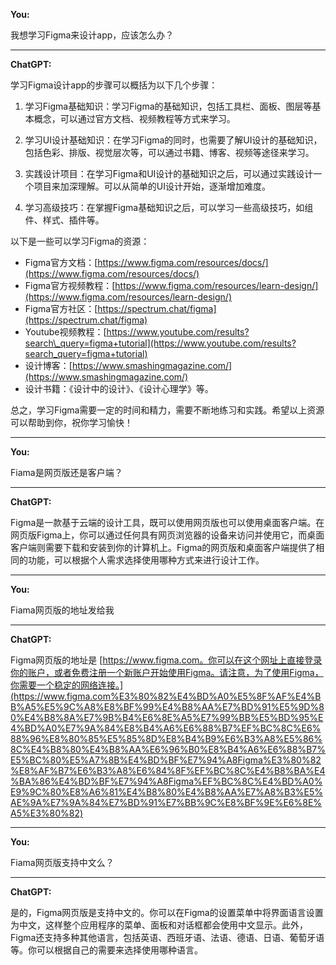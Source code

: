 **You:**

我想学习Figma来设计app，应该怎么办？

* * *

**ChatGPT:**

学习Figma设计app的步骤可以概括为以下几个步骤：

1.  学习Figma基础知识：学习Figma的基础知识，包括工具栏、面板、图层等基本概念，可以通过官方文档、视频教程等方式来学习。
    
2.  学习UI设计基础知识：在学习Figma的同时，也需要了解UI设计的基础知识，包括色彩、排版、视觉层次等，可以通过书籍、博客、视频等途径来学习。
    
3.  实践设计项目：在学习Figma和UI设计的基础知识之后，可以通过实践设计一个项目来加深理解。可以从简单的UI设计开始，逐渐增加难度。
    
4.  学习高级技巧：在掌握Figma基础知识之后，可以学习一些高级技巧，如组件、样式、插件等。
    

以下是一些可以学习Figma的资源：

*   Figma官方文档：[https://www.figma.com/resources/docs/](https://www.figma.com/resources/docs/)
*   Figma官方视频教程：[https://www.figma.com/resources/learn-design/](https://www.figma.com/resources/learn-design/)
*   Figma官方社区：[https://spectrum.chat/figma](https://spectrum.chat/figma)
*   Youtube视频教程：[https://www.youtube.com/results?search\_query=figma+tutorial](https://www.youtube.com/results?search_query=figma+tutorial)
*   设计博客：[https://www.smashingmagazine.com/](https://www.smashingmagazine.com/)
*   设计书籍：《设计中的设计》、《设计心理学》等。

总之，学习Figma需要一定的时间和精力，需要不断地练习和实践。希望以上资源可以帮助到你，祝你学习愉快！

* * *

**You:**

Fiama是网页版还是客户端？

* * *

**ChatGPT:**

Figma是一款基于云端的设计工具，既可以使用网页版也可以使用桌面客户端。在网页版Figma上，你可以通过任何具有网页浏览器的设备来访问并使用它，而桌面客户端则需要下载和安装到你的计算机上。Figma的网页版和桌面客户端提供了相同的功能，可以根据个人需求选择使用哪种方式来进行设计工作。

* * *

**You:**

Fiama网页版的地址发给我

* * *

**ChatGPT:**

Figma网页版的地址是 [https://www.figma.com。你可以在这个网址上直接登录你的账户，或者免费注册一个新账户开始使用Figma。请注意，为了使用Figma，你需要一个稳定的网络连接。](https://www.figma.com%E3%80%82%E4%BD%A0%E5%8F%AF%E4%BB%A5%E5%9C%A8%E8%BF%99%E4%B8%AA%E7%BD%91%E5%9D%80%E4%B8%8A%E7%9B%B4%E6%8E%A5%E7%99%BB%E5%BD%95%E4%BD%A0%E7%9A%84%E8%B4%A6%E6%88%B7%EF%BC%8C%E6%88%96%E8%80%85%E5%85%8D%E8%B4%B9%E6%B3%A8%E5%86%8C%E4%B8%80%E4%B8%AA%E6%96%B0%E8%B4%A6%E6%88%B7%E5%BC%80%E5%A7%8B%E4%BD%BF%E7%94%A8Figma%E3%80%82%E8%AF%B7%E6%B3%A8%E6%84%8F%EF%BC%8C%E4%B8%BA%E4%BA%86%E4%BD%BF%E7%94%A8Figma%EF%BC%8C%E4%BD%A0%E9%9C%80%E8%A6%81%E4%B8%80%E4%B8%AA%E7%A8%B3%E5%AE%9A%E7%9A%84%E7%BD%91%E7%BB%9C%E8%BF%9E%E6%8E%A5%E3%80%82)

* * *

**You:**

Fiama网页版支持中文么？

* * *

**ChatGPT:**

是的，Figma网页版是支持中文的。你可以在Figma的设置菜单中将界面语言设置为中文，这样整个应用程序的菜单、面板和对话框都会使用中文显示。此外，Figma还支持多种其他语言，包括英语、西班牙语、法语、德语、日语、葡萄牙语等。你可以根据自己的需要来选择使用哪种语言。
